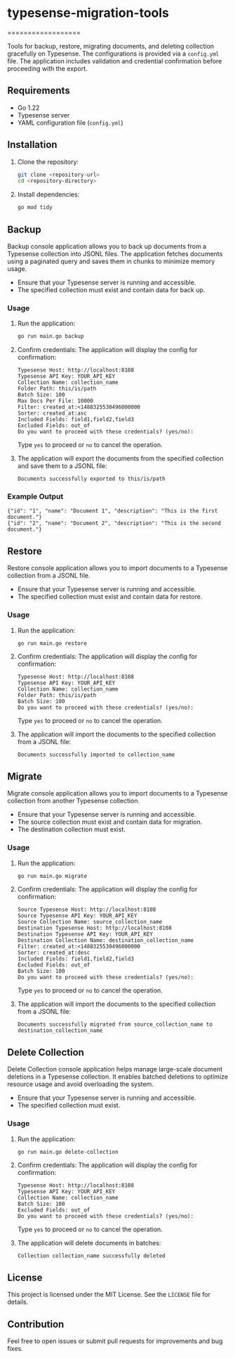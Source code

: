 # typesense-migration-tools
==================

Tools for backup, restore, migrating documents, and deleting collection gracefully on Typesense. The configurations is provided via a `config.yml` file. The application includes validation and credential confirmation before proceeding with the export.

## Requirements
- Go 1.22
- Typesense server
- YAML configuration file (`config.yml`)

## Installation
1. Clone the repository:
   ```bash
   git clone <repository-url>
   cd <repository-directory>
   ```

2. Install dependencies:
   ```bash
   go mod tidy
   ```

## Backup
Backup console application allows you to back up documents from a Typesense collection into JSONL files. The application fetches documents using a paginated query and saves them in chunks to minimize memory usage.
- Ensure that your Typesense server is running and accessible.
- The specified collection must exist and contain data for back up.

### Usage
1. Run the application:
   ```bash
   go run main.go backup
   ```

2. Confirm credentials:
   The application will display the config for confirmation:
   ```
   Typesense Host: http://localhost:8108
   Typesense API Key: YOUR_API_KEY
   Collection Name: collection_name
   Folder Path: this/is/path
   Batch Size: 100
   Max Docs Per File: 10000
   Filter: created_at:<1488325530496000000
   Sorter: created_at:asc
   Included Fields: field1,field2,field3
   Excluded Fields: out_of
   Do you want to proceed with these credentials? (yes/no):
   ```
   Type `yes` to proceed or `no` to cancel the operation.

3. The application will export the documents from the specified collection and save them to a JSONL file:
   ```
   Documents successfully exported to this/is/path
   ```

### Example Output
```jsonl
{"id": "1", "name": "Document 1", "description": "This is the first document."}
{"id": "2", "name": "Document 2", "description": "This is the second document."}
```

## Restore
Restore console application allows you to import documents to a Typesense collection from a JSONL file.
- Ensure that your Typesense server is running and accessible.
- The specified collection must exist and contain data for restore.

### Usage
1. Run the application:
   ```bash
   go run main.go restore
   ```

2. Confirm credentials:
   The application will display the config for confirmation:
   ```
   Typesense Host: http://localhost:8108
   Typesense API Key: YOUR_API_KEY
   Collection Name: collection_name
   Folder Path: this/is/path
   Batch Size: 100
   Do you want to proceed with these credentials? (yes/no):
   ```
   Type `yes` to proceed or `no` to cancel the operation.

3. The application will import the documents to the specified collection from a JSONL file:
   ```
   Documents successfully imported to collection_name
   ```

## Migrate
Migrate console application allows you to import documents to a Typesense collection from another Typesense collection.
- Ensure that your Typesense server is running and accessible.
- The source collection must exist and contain data for migration.
- The destination collection must exist.

### Usage
1. Run the application:
   ```bash
   go run main.go migrate
   ```

2. Confirm credentials:
   The application will display the config for confirmation:
   ```
   Source Typesense Host: http://localhost:8108
   Source Typesense API Key: YOUR_API_KEY
   Source Collection Name: source_collection_name
   Destination Typesense Host: http://localhost:8108
   Destination Typesense API Key: YOUR_API_KEY
   Destination Collection Name: destination_collection_name
   Filter: created_at:<1488325530496000000
   Sorter: created_at:desc
   Included Fields: field1,field2,field3
   Excluded Fields: out_of
   Batch Size: 100
   Do you want to proceed with these credentials? (yes/no):
   ```
   Type `yes` to proceed or `no` to cancel the operation.

3. The application will import the documents to the specified collection from a JSONL file:
   ```
   Documents successfully migrated from source_collection_name to destination_collection_name
   ```

## Delete Collection

Delete Collection console application helps manage large-scale document deletions in a Typesense collection. It enables batched deletions to optimize resource usage and avoid overloading the system.
- Ensure that your Typesense server is running and accessible.
- The specified collection must exist.

### Usage
1. Run the application:
   ```bash
   go run main.go delete-collection
   ```

2. Confirm credentials:
   The application will display the config for confirmation:
   ```
   Typesense Host: http://localhost:8108
   Typesense API Key: YOUR_API_KEY
   Collection Name: collection_name
   Batch Size: 100
   Excluded Fields: out_of
   Do you want to proceed with these credentials? (yes/no):
   ```
   Type `yes` to proceed or `no` to cancel the operation.

3. The application will delete documents in batches:
   ```
   Collection collection_name successfully deleted
   ```

## License
This project is licensed under the MIT License. See the `LICENSE` file for details.

## Contribution
Feel free to open issues or submit pull requests for improvements and bug fixes.
